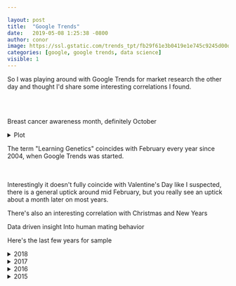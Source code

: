 ```yaml
---

layout: post
title:  "Google Trends"
date:   2019-05-08 1:25:38 -0800
author: conor
image: https://ssl.gstatic.com/trends_tpt/fb29f61e3b0419e1e745c9245d00d094c5357b2246bbdf17cd2b03d7349b2c72.png
categories: [google, google trends, data science]
visible: 1
---
```


So I was playing around with Google Trends for market research the other day and thought I'd share some interesting correlations I found.

<br><br>

Breast cancer awareness month, definitely October 
<details><summary>Plot</summary>
  <script type="text/javascript" src="https://ssl.gstatic.com/trends_nrtr/1754_RC01/embed_loader.js"></script>
  <script type="text/javascript">
    trends.embed.renderExploreWidget("TIMESERIES", {"comparisonItem":[{"keyword":"breast cancer","geo":"US","time":"2004-01-01 2019-05-09"}],"category":0,"property":""}, {"exploreQuery":"q=breast%20cancer&date=all&geo=US","guestPath":"https://trends.google.com:443/trends/embed/"});
  </script>
</details>

The term "Learning Genetics" coincides with February every year since 2004, when Google Trends was started.

  <script type="text/javascript" src="https://ssl.gstatic.com/trends_nrtr/1754_RC01/embed_loader.js"></script>
  <script type="text/javascript">
    trends.embed.renderExploreWidget("TIMESERIES", {"comparisonItem":[{"keyword":"learn genetics","geo":"","time":"2004-01-01 2019-05-09"}],"category":0,"property":""}, {"exploreQuery":"q=learn%20genetics&date=all","guestPath":"https://trends.google.com:443/trends/embed/"});
  </script>
<br><br>Interestingly it doesn't fully coincide with Valentine's Day like I suspected, there is a general uptick around mid February, but you really see an uptick about a month later on most years.

There's also an interesting correlation with Christmas and New Years

Data driven insight Into human mating behavior 

Here's the last few years for sample

<details><summary>2018</summary>
  <script type="text/javascript" src="https://ssl.gstatic.com/trends_nrtr/1754_RC01/embed_loader.js"></script>
  <script type="text/javascript">
    trends.embed.renderExploreWidget("TIMESERIES", {"comparisonItem":[{"keyword":"learn genetics","geo":"","time":"today 12-m"}],"category":0,"property":""}, {"exploreQuery":"q=learn%20genetics&date=today 12-m","guestPath":"https://trends.google.com:443/trends/embed/"});
  </script>
</details>

<details><summary>2017</summary>
  <script type="text/javascript" src="https://ssl.gstatic.com/trends_nrtr/1754_RC01/embed_loader.js"></script>
  <script type="text/javascript">
    trends.embed.renderExploreWidget("TIMESERIES", {"comparisonItem":[{"keyword":"learn genetics","geo":"","time":"2017-01-01 2017-12-31"}],"category":0,"property":""}, {"exploreQuery":"date=2017-01-01%202017-12-31&q=learn%20genetics","guestPath":"https://trends.google.com:443/trends/embed/"});
  </script></details>

<details><summary>2016</summary>
  <script type="text/javascript" src="https://ssl.gstatic.com/trends_nrtr/1754_RC01/embed_loader.js"></script>
  <script type="text/javascript">
    trends.embed.renderExploreWidget("TIMESERIES", {"comparisonItem":[{"keyword":"learn genetics","geo":"","time":"2016-01-01 2016-12-31"}],"category":0,"property":""}, {"exploreQuery":"date=2016-01-01%202016-12-31&q=learn%20genetics","guestPath":"https://trends.google.com:443/trends/embed/"});
  </script></details>

<details><summary>2015</summary>
  <script type="text/javascript" src="https://ssl.gstatic.com/trends_nrtr/1754_RC01/embed_loader.js"></script>
  <script type="text/javascript">
    trends.embed.renderExploreWidget("TIMESERIES", {"comparisonItem":[{"keyword":"learn genetics","geo":"","time":"2015-01-01 2015-12-31"}],"category":0,"property":""}, {"exploreQuery":"date=2015-01-01%202015-12-31&q=learn%20genetics","guestPath":"https://trends.google.com:443/trends/embed/"});
  </script>
</details>